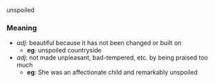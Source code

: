 unspoiled
### Meaning
+ _adj_: beautiful because it has not been changed or built on
    + __eg__: unspoiled countryside
+ _adj_: not made unpleasant, bad-tempered, etc. by being praised too much
    + __eg__: She was an affectionate child and remarkably unspoiled
